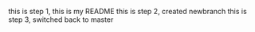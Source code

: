 this is step 1, this is my README
this is step 2, created newbranch
this is step 3, switched back to master